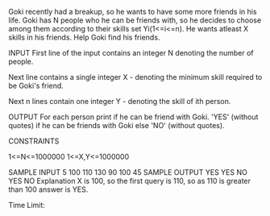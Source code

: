 Goki recently had a breakup, so he wants to have some more friends in his life. Goki has N people who he can be friends with, so he decides to choose among them according to their skills set Yi(1<=i<=n). He wants atleast X skills in his friends.
Help Goki find his friends.

 INPUT
First line of the input contains an integer N denoting the number of people.

Next line contains a single integer X - denoting the minimum skill required to be Goki's friend. 

Next n lines contain one integer Y - denoting the skill of ith person.

OUTPUT
For each person print if he can be friend with Goki. 'YES' (without quotes) if he can be friends with Goki else 'NO' (without quotes).

CONSTRAINTS

1<=N<=1000000
1<=X,Y<=1000000

SAMPLE INPUT 
5
100
110
130
90
100
45
SAMPLE OUTPUT 
YES
YES
NO
YES
NO
Explanation
X is 100, so the first query is 110, so as 110 is greater than 100 answer is YES.

Time Limit: